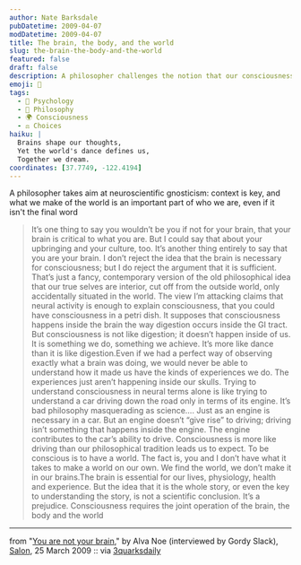 ```yaml
---
author: Nate Barksdale
pubDatetime: 2009-04-07
modDatetime: 2009-04-07
title: The brain, the body, and the world
slug: the-brain-the-body-and-the-world
featured: false
draft: false
description: A philosopher challenges the notion that our consciousness is solely determined by our brains.
emoji: 🧠
tags:
  - 🧠 Psychology
  - 🤔 Philosophy
  - 🌍 Consciousness
  - ⚖️ Choices
haiku: |
  Brains shape our thoughts,  
  Yet the world's dance defines us,  
  Together we dream.
coordinates: [37.7749, -122.4194]
---
```


A philosopher takes aim at neuroscientific gnosticism: context is key, and what we make of the world is an important part of who we are, even if it isn't the final word

> It’s one thing to say you wouldn’t be you if not for your brain, that your brain is critical to what you are. But I could say that about your upbringing and your culture, too. It’s another thing entirely to say that you are your brain. I don’t reject the idea that the brain is necessary for consciousness; but I do reject the argument that it is sufficient. That’s just a fancy, contemporary version of the old philosophical idea that our true selves are interior, cut off from the outside world, only accidentally situated in the world. The view I’m attacking claims that neural activity is enough to explain consciousness, that you could have consciousness in a petri dish. It supposes that consciousness happens inside the brain the way digestion occurs inside the GI tract. But consciousness is not like digestion; it doesn’t happen inside of us. It is something we do, something we achieve. It’s more like dance than it is like digestion.Even if we had a perfect way of observing exactly what a brain was doing, we would never be able to understand how it made us have the kinds of experiences we do. The experiences just aren’t happening inside our skulls. Trying to understand consciousness in neural terms alone is like trying to understand a car driving down the road only in terms of its engine. It’s bad philosophy masquerading as science…. Just as an engine is necessary in a car. But an engine doesn’t “give rise” to driving; driving isn’t something that happens inside the engine. The engine contributes to the car’s ability to drive. Consciousness is more like driving than our philosophical tradition leads us to expect. To be conscious is to have a world. The fact is, you and I don’t have what it takes to make a world on our own. We find the world, we don’t make it in our brains.The brain is essential for our lives, physiology, health and experience. But the idea that it is the whole story, or even the key to understanding the story, is not a scientific conclusion. It’s a prejudice. Consciousness requires the joint operation of the brain, the body and the world

---

from "[You are not your brain](http://www.salon.com/env/atoms_eden/2009/03/25/alva_noe/index.html)," by Alva Noe (interviewed by Gordy Slack), [Salon](http://www.salon.com/env/atoms_eden/2009/03/25/alva_noe/index.html), 25 March 2009 :: via [3quarksdaily](http://web.archive.org/web/20240717232542/https://3quarksdaily.com/3quarksdaily/2009/04/you-are-not-your-brain.html)
